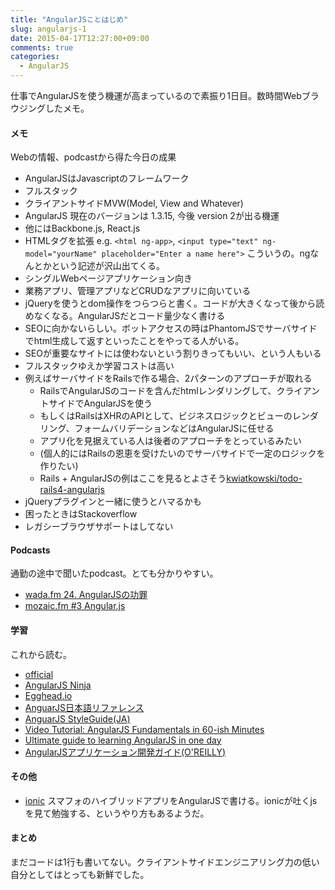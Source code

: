 ```yaml
---
title: "AngularJSことはじめ"
slug: angularjs-1
date: 2015-04-17T12:27:00+09:00
comments: true
categories: 
  - AngularJS
---
```


仕事でAngularJSを使う機運が高まっているので素振り1日目。数時間Webブラウジングしたメモ。

<!--more-->

#### メモ

Webの情報、podcastから得た今日の成果

* AngularJSはJavascriptのフレームワーク
* フルスタック
* クライアントサイドMVW(Model, View and Whatever)
* AngularJS 現在のバージョンは 1.3.15, 今後 version 2が出る機運
* 他にはBackbone.js, React.js
* HTMLタグを拡張 e.g. `<html ng-app>`, `<input type="text" ng-model="yourName" placeholder="Enter a name here">` こういうの。ngなんとかという記述が沢山出てくる。
* シングルWebページアプリケーション向き
* 業務アプリ、管理アプリなどCRUDなアプリに向いている
* jQueryを使うとdom操作をつらつらと書く。コードが大きくなって後から読めなくなる。AngularJSだとコード量少なく書ける
* SEOに向かないらしい。ボットアクセスの時はPhantomJSでサーバサイドでhtml生成して返すといったことをやってる人がいる。
* SEOが重要なサイトには使わないという割りきってもいい、という人もいる
* フルスタックゆえか学習コストは高い
* 例えばサーバサイドをRailsで作る場合、2パターンのアプローチが取れる
  * RailsでAngularJSのコードを含んだhtmlレンダリングして、クライアントサイドでAngularJSを使う
  * もしくはRailsはXHRのAPIとして、ビジネスロジックとビューのレンダリング、フォームバリデーションなどはAngularJSに任せる
  * アプリ化を見据えている人は後者のアプローチをとっているみたい
  * (個人的にはRailsの恩恵を受けたいのでサーバサイドで一定のロジックを作りたい)
  * Rails + AngularJSの例はここを見るとよさそう[kwiatkowski/todo-rails4-angularjs](https://github.com/mkwiatkowski/todo-rails4-angularjs)
* jQueryプラグインと一緒に使うとハマるかも
* 困ったときはStackoverflow
* レガシーブラウザサポートはしてない

#### Podcasts

通勤の途中で聞いたpodcast。とても分かりやすい。

* [wada.fm 24. AngularJSの功罪](http://wada.fm/ep024/)
* [mozaic.fm #3 Angular.js](http://mozaic.fm/post/87393804788/3-angular-js)

#### 学習

これから読む。

* [official](https://angularjs.org/)
* [AngularJS Ninja](http://angularjsninja.com/)
* [Egghead.io](https://egghead.io/)
* [AnguarJS日本語リファレンス](http://js.studio-kingdom.com/angularjs) 
* [AnguarJS StyleGuide(JA)](https://github.com/mgechev/angularjs-style-guide/blob/master/README-ja-jp.md)
* [Video Tutorial: AngularJS Fundamentals in 60-ish Minutes](http://weblogs.asp.net/dwahlin/video-tutorial-angularjs-fundamentals-in-60-ish-minutes)
* [Ultimate guide to learning AngularJS in one day](http://toddmotto.com/ultimate-guide-to-learning-angular-js-in-one-day/)
* [AngularJSアプリケーション開発ガイド(O'REILLY)](http://www.oreilly.co.jp/books/9784873116679/)



#### その他

* [ionic](http://ionicframework.com/) スマフォのハイブリッドアプリをAngularJSで書ける。ionicが吐くjsを見て勉強する、というやり方もあるようだ。

#### まとめ

まだコードは1行も書いてない。クライアントサイドエンジニアリング力の低い自分としてはとっても新鮮でした。

